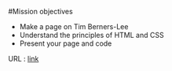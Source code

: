 #Mission objectives

- Make a page on Tim Berners-Lee
- Understand the principles of HTML and CSS
- Present your page and code

URL : [link](https://lambertnicolas.github.io/tim-berners-lee/ "Tim berners-lee page")
